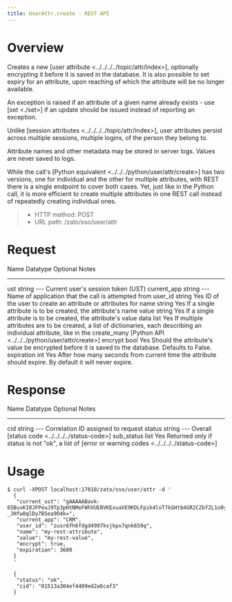 ```yaml
---
title: UserAttr.create - REST API
---
```


Overview
========

Creates a new [user attribute \<../../../../topic/attr/index\>],
optionally encrypting it before it is saved in the database. It is also possible to set expiry
for an attribute, upon reaching of which the attribute will be no longer available.

An exception is raised if an attribute of a given name already exists - use [set \<./set\>] if an
update should be issued instead of reporting an exception.

Unlike [session attributes \<../../../../topic/attr/index\>], user attributes persist across multiple sessions, multiple logins,
of the person they belong to.

Attribute names and other metadata may be stored in server logs. Values are never saved to logs.

While the call\'s [Python equivalent \<../../../python/user/attr/create\>] has two versions, one for individual and the
other for multiple attributes, with REST there is a single endpoint to cover both cases. Yet, just like in the Python
call, it is more efficient to create multiple attributes in one REST call instead of repeatedly creating individual ones.

> -   HTTP method: POST
> -   URL path: /zato/sso/user/attr

Request
=======

  Name          Datatype   Optional   Notes
  ------------- ---------- ---------- ---------------------------------------------------------------------------------------------------
  ust           string     \-\--      Current user\'s session token (UST)
  current_app   string     \-\--      Name of application that the call is attempted from
  user_id       string     Yes        ID of the user to create an attribute or attributes for
  name          string     Yes        If a single attribute is to be created, the attribute\'s name
  value         string     Yes        If a single attribute is to be created, the attribute\'s value
  data          list       Yes        If multiple attributes are to be created, a list of dictionaries,
                                      each describing an individual attribute,
                                      like in the create_many [Python API \<../../../python/user/attr/create\>]
  encrypt       bool       Yes        Should the attribute\'s value be encrypted before it is saved to the database. Defaults to False.
  expiration    int        Yes        After how many seconds from current time the attribute should expire.
                                      By default it will never expire.

Response
========

  Name         Datatype   Optional   Notes
  ------------ ---------- ---------- --------------------------------------------------------------------------
  cid          string     \-\--      Correlation ID assigned to request
  status       string     \-\--      Overall [status code \<../../../../status-code\>]
  sub_status   list       Yes        Returned only if status is not \"ok\", a list of [error or warning codes
                                     \<../../../../status-code\>]

Usage
=====

``` 
$ curl -XPOST localhost:17010/zato/sso/user/attr -d '
  {
   "current_ust": "gAAAAABavk-65BuvKI0JFPeuJ9Tp3pHtNMeFWhVUEBVKExuaVE9KDLFpik4loT7kGHtb4GR2CZbfZL1o0yFeDNyoo2tDqBD8M5h-_JHfw8qlDy7B5ea9O4k=",
   "current_app": "CRM",
   "user_id": "zusr6fh6fdgd4997ksjkpx7qnk659q",
   "name": "my-rest-attribute",
   "value": "my-rest-value",
   "encrypt": true,
   "expiration": 3600
  }
  '

  {
   "status": "ok",
   "cid": "01513a304ef4409ed2a6caf3"
  }
```
